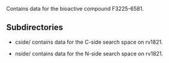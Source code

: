 Contains data for the bioactive compound F3225-6581.

## Subdirectories

- cside/ contains data for the C-side search space on rv1821.

- nside/ contains data for the N-side search space on rv1821.

